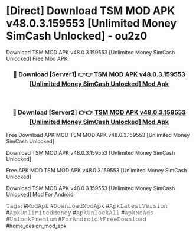 # [Direct] Download TSM MOD APK v48.0.3.159553 [Unlimited Money SimCash Unlocked] - ou2z0
Download TSM MOD APK v48.0.3.159553 [Unlimited Money SimCash Unlocked] Free Mod APK

<div align="center">
<h3>🔴 Download [Server1] 👉👉 <a href="https://apk-comot.site?title=TSM_MOD_APK_v48.0.3.159553_[Unlimited_Money_SimCash_Unlocked]">TSM MOD APK v48.0.3.159553 [Unlimited Money SimCash Unlocked] Mod Apk</a></h3><br>

<h3>🔴 Download [Server2] 👉👉 <a href="https://apk-comot.site?title=TSM_MOD_APK_v48.0.3.159553_[Unlimited_Money_SimCash_Unlocked]">TSM MOD APK v48.0.3.159553 [Unlimited Money SimCash Unlocked] Mod Apk</a></h3>
</div>


Free Download APK MOD TSM MOD APK v48.0.3.159553 [Unlimited Money SimCash Unlocked]

Download TSM MOD APK v48.0.3.159553 [Unlimited Money SimCash Unlocked] 

Free APK MOD TSM MOD APK v48.0.3.159553 [Unlimited Money SimCash Unlocked] 

Download TSM MOD APK v48.0.3.159553 [Unlimited Money SimCash Unlocked] Mod For Android

𝚃𝚊𝚐𝚜: #𝙼𝚘𝚍𝙰𝚙𝚔 #𝙳𝚘𝚠𝚗𝚕𝚘𝚊𝚍𝙼𝚘𝚍𝙰𝚙𝚔 #𝙰𝚙𝚔𝙻𝚊𝚝𝚎𝚜𝚝𝚅𝚎𝚛𝚜𝚒𝚘𝚗 #𝙰𝚙𝚔𝚄𝚗𝚕𝚒𝚖𝚒𝚝𝚎𝚍𝙼𝚘𝚗𝚎𝚢 #𝙰𝚙𝚔𝚄𝚗𝚕𝚘𝚌𝚔𝙰𝚕𝚕 #𝙰𝚙𝚔𝙽𝚘𝙰𝚍𝚜 #𝚄𝚗𝚕𝚘𝚌𝚔𝙿𝚛𝚎𝚖𝚒𝚞𝚖 #𝙵𝚘𝚛𝙰𝚗𝚍𝚛𝚘𝚒𝚍 #𝙵𝚛𝚎𝚎𝙳𝚘𝚠𝚗𝚕𝚘𝚊𝚍 #home_design_mod_apk